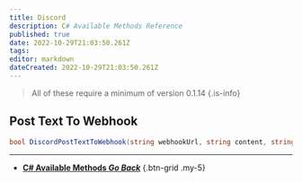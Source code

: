 ```yaml
---
title: Discord
description: C# Available Methods Reference
published: true
date: 2022-10-29T21:03:50.261Z
tags: 
editor: markdown
dateCreated: 2022-10-29T21:03:50.261Z
---
```


> All of these require a minimum of version 0.1.14
{.is-info}
## Post Text To Webhook
```csharp
bool DiscordPostTextToWebhook(string webhookUrl, string content, string username = null, bool textToSpeech = false);
```

---

- [<i class="mdi mdi-chevron-left"></i> **C# Available Methods *Go Back***](/Sub-Actions/Code/CSharp/Available-Methods)
{.btn-grid .my-5}